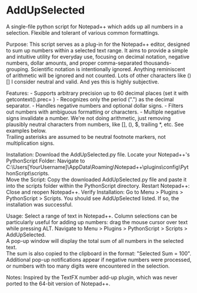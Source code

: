 # AddUpSelected 
A single-file python script for Notepad++ which adds up all numbers in a selection.  Flexible and tolerant of various common formattings.

 
Purpose:
    This script serves as a plug-in for the Notepad++ editor, designed to sum up numbers within a selected text range.
    It aims to provide a simple and intuitive utility for everyday use, focusing on decimal notation, negative numbers,
    dollar amounts, and proper comma-separated thousands-grouping. Scientific notation is intentionally ignored.
    Anything reminiscent of arithmetic will be ignored and not counted.  Lots of other characters like () [] I consider neutral and valid. And yes this is highly subjective. 

Features:
    - Supports arbitrary precision up to 60 decimal places (set it with getcontext().prec= )
    - Recognizes only the period (".") as the decimal separator.
    - Handles negative numbers and optional dollar signs.
    - Filters out numbers with ambiguous formatting or characters.
    - Multiple negative signs invalidate a number.  We're not doing arithmetic, just removing plausibly neutral characters from numbers,
       like [], (), $, trailing *, etc. See examples below.  
       Trailing asterisks are assumed to be neutral footnote markers, not multiplication signs. 

Installation: 
       Download the AddUpSelected.py file. Locate your Notepad++'s PythonScript Folder:
       Navigate to C:\Users\[YourUsername]\AppData\Roaming\Notepad++\plugins\config\PythonScript\scripts.       
       Move the Script: Copy the downloaded AddUpSelected.py file and paste it into the scripts folder within the PythonScript directory.
       Restart Notepad++: Close and reopen Notepad++.
       Verify Installation: Go to Menu > Plugins > PythonScript > Scripts. You should see AddUpSelected listed. If so, the installation was successful.

Usage:
      Select a range of text in Notepad++. Column selections can be particularly useful for adding up numbers: drag the mouse cursor over text while pressing ALT.
      Navigate to Menu > Plugins > PythonScript > Scripts > AddUpSelected.       
      A pop-up window will display the total sum of all numbers in the selected text.       
      The sum is also copied to the clipboard in the format: "Selected Sum = 100".
      Additional pop-up notifications appear if negative numbers were processed, or numbers with too many digits were encountered in the selection.

Notes:
     Inspired by the TextFX number add-up plugin, which was never ported to the 64-bit version of Notepad++.

    
